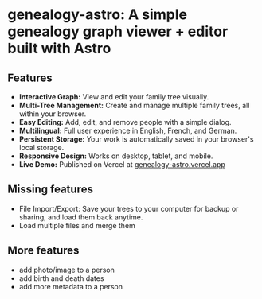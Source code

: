 # genealogy-astro: A simple genealogy graph viewer + editor built with Astro

## Features

- **Interactive Graph:** View and edit your family tree visually.
- **Multi-Tree Management:** Create and manage multiple family trees, all within your browser.
- **Easy Editing:** Add, edit, and remove people with a simple dialog.
- **Multilingual:** Full user experience in English, French, and German.
- **Persistent Storage:** Your work is automatically saved in your browser's local storage.
- **Responsive Design:** Works on desktop, tablet, and mobile.
- **Live Demo:** Published on Vercel at [genealogy-astro.vercel.app](https://genealogy-astro.vercel.app/)

## Missing features

- File Import/Export: Save your trees to your computer for backup or sharing, and load them back anytime.
- Load multiple files and merge them

## More features

- add photo/image to a person
- add birth and death dates
- add more metadata to a person
